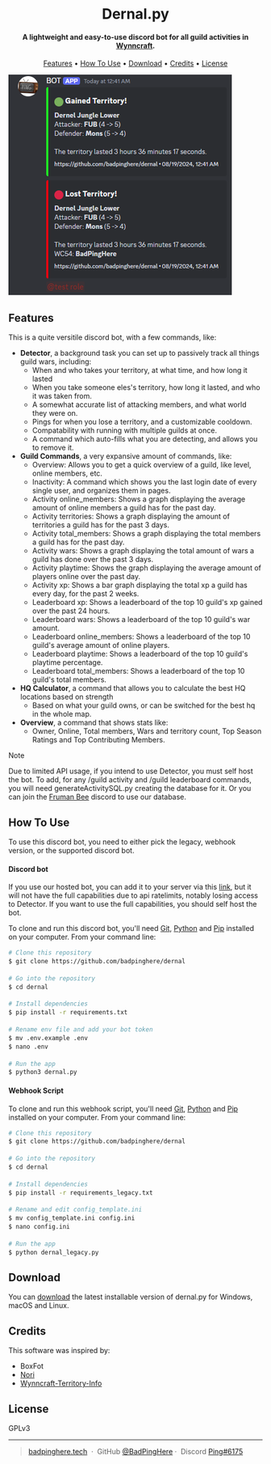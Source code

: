<h1 align="center">
  Dernal.py
</h1>

<h4 align="center">A lightweight and easy-to-use discord bot for all guild activities in <a href="https://wynncraft.com/" target="_blank">Wynncraft</a>.</h4>

<p align="center">
  <a href="#features">Features</a> •
  <a href="#how-to-use">How To Use</a> •
  <a href="#download">Download</a> •
  <a href="#credits">Credits</a> •
  <a href="#license">License</a>
</p>

![img](example_image.png)

## Features

This is a quite versitile discord bot, with a few commands, like:

- **Detector**, a background task you can set up to passively track all things guild wars, including:
  - When and who takes your territory, at what time, and how long it lasted
  - When you take someone eles's territory, how long it lasted, and who it was taken from.
  - A somewhat accurate list of attacking members, and what world they were on.
  - Pings for when you lose a territory, and a customizable cooldown.
  - Compatability with running with multiple guilds at once.
  - A command which auto-fills what you are detecting, and allows you to remove it.
- **Guild Commands**, a very expansive amount of commands, like:
  - Overview: Allows you to get a quick overview of a guild, like level, online members, etc.
  - Inactivity: A command which shows you the last login date of every single user, and organizes them in pages.
  - Activity online_members: Shows a graph displaying the average amount of online members a guild has for the past day.
  - Activity territories: Shows a graph displaying the amount of territories a guild has for the past 3 days.
  - Activity total_members: Shows a graph displaying the total members a guild has for the past day.
  - Activity wars: Shows a graph displaying the total amount of wars a guild has done over the past 3 days.
  - Activity playtime: Shows the graph displaying the average amount of players online over the past day.
  - Activity xp: Shows a bar graph displaying the total xp a guild has every day, for the past 2 weeks.
  - Leaderboard xp: Shows a leaderboard of the top 10 guild's xp gained over the past 24 hours.
  - Leaderboard wars: Shows a leaderboard of the top 10 guild's war amount.
  - Leaderboard online_members: Shows a leaderboard of the top 10 guild's average amount of online players.
  - Leaderboard playtime: Shows a leaderboard of the top 10 guild's playtime percentage.
  - Leaderboard total_members: Shows a leaderboard of the top 10 guild's total members.
- **HQ Calculator**, a command that allows you to calculate the best HQ locations based on strength
  - Based on what your guild owns, or can be switched for the best hq in the whole map.
- **Overview**, a command that shows stats like:
  - Owner, Online, Total members, Wars and territory count, Top Season Ratings and Top Contributing Members.

> [!NOTE]  
> Due to limited API usage, if you intend to use Detector, you must self host the bot. To add, for any /guild activity and /guild leaderboard commands, you will need generateActivitySQL.py creating the database for it. Or you can join the [Fruman Bee](https://discord.gg/Nq3BTr9Pqf) discord to use our database.

## How To Use

To use this discord bot, you need to either pick the legacy, webhook version, or the supported discord bot.

#### Discord bot

If you use our hosted bot, you can add it to your server via this [link](https://discord.com/oauth2/authorize?client_id=1270960638382051368), but it will not have the full capabilities due to api ratelimits, notably losing access to Detector. If you want to use the full capabilities, you should self host the bot.

To clone and run this discord bot, you'll need [Git](https://git-scm.com), [Python](https://www.python.org/downloads/) and [Pip](https://nodejs.org/en/download/) installed on your computer. From your command line:

```bash
# Clone this repository
$ git clone https://github.com/badpinghere/dernal

# Go into the repository
$ cd dernal

# Install dependencies
$ pip install -r requirements.txt

# Rename env file and add your bot token
$ mv .env.example .env
$ nano .env

# Run the app
$ python3 dernal.py
```

#### Webhook Script

To clone and run this webhook script, you'll need [Git](https://git-scm.com), [Python](https://www.python.org/downloads/) and [Pip](https://nodejs.org/en/download/) installed on your computer. From your command line:

```bash
# Clone this repository
$ git clone https://github.com/badpinghere/dernal

# Go into the repository
$ cd dernal

# Install dependencies
$ pip install -r requirements_legacy.txt

# Rename and edit config_template.ini
$ mv config_template.ini config.ini
$ nano config.ini

# Run the app
$ python dernal_legacy.py
```

## Download

You can [download](https://github.com/BadPingHere/dernal/releases/latest) the latest installable version of dernal.py for Windows, macOS and Linux.

## Credits

This software was inspired by:

- BoxFot
- [Nori](https://nori.fish)
- [Wynncraft-Territory-Info](https://github.com/jakematt123/Wynncraft-Territory-Info)

## License

GPLv3

---

> [badpinghere.tech](https://badpinghere.tech) &nbsp;&middot;&nbsp;
> GitHub [@BadPingHere](https://github.com/BadPingHere)&nbsp;&middot;&nbsp;
> Discord [Ping#6175](https://discord.com/users/736028271153512489)
